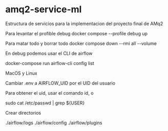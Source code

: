 # amq2-service-ml
 Estructura de servicios para la implementacion del proyecto final de AMq2

Para levantar el profible debug
docker compose --profile debug up

Para matar todo y borrar todo
 docker compose down --rmi all --volume 

En debug podemos usar el CLI de airflow

docker-compose run airflow-cli config list      


MacOS y Linux

Cambiar .env a AIRFLOW_UID por el UID del usuario

Para obtener el uid, usar el comando id, o 

sudo cat /etc/passwd | grep ${USER}

Crear directorios

./airflow/logs
./airflow/config
./airflow/plugins
